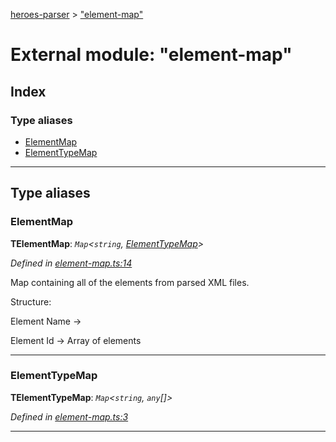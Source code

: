 [heroes-parser](../README.md) > ["element-map"](../modules/_element_map_.md)

# External module: "element-map"

## Index

### Type aliases

* [ElementMap](_element_map_.md#elementmap)
* [ElementTypeMap](_element_map_.md#elementtypemap)

---

## Type aliases

<a id="elementmap"></a>

###  ElementMap

**ΤElementMap**: *`Map`<`string`, [ElementTypeMap](_element_map_.md#elementtypemap)>*

*Defined in [element-map.ts:14](https://github.com/joeistas/heroes-parser/blob/3b278f6/src/element-map.ts#L14)*

Map containing all of the elements from parsed XML files.

Structure:

Element Name ->

Element Id -> Array of elements

___
<a id="elementtypemap"></a>

###  ElementTypeMap

**ΤElementTypeMap**: *`Map`<`string`, `any`[]>*

*Defined in [element-map.ts:3](https://github.com/joeistas/heroes-parser/blob/3b278f6/src/element-map.ts#L3)*

___


